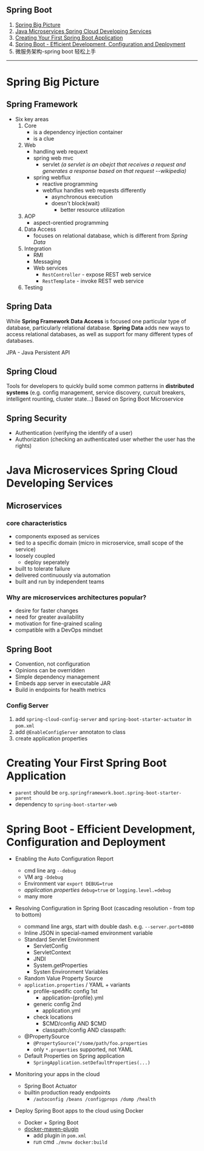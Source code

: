Spring Boot
---
1. [Spring Big Picture](#spring-big-picture)
1. [Java Microservices Spring Cloud Developing Services](#java-microservices-spring-cloud-developing-services)
1. [Creating Your First Spring Boot Application](#creating-your-first-spring-boot-application)
1. [Spring Boot - Efficient Development, Configuration and Deployment](#spring-boot---efficient-development-configuration-and-deployment)
1. 微服务架构-spring boot 轻松上手

----------------------

# Spring Big Picture

## Spring Framework
* Six key areas
  1. Core
      * is a dependency injection container
      * is a clue
  2. Web
      * handling web requext
      * spring web mvc
        * servlet _(a servlet is an obejct that receives a request and generates a response based on that request --wikipedia)_
      * spring webflux
        * reactive programming
        * webflux handles web requests differently
          * asynchronous execution
          * doesn't block(wait)
            * better resource utilization
  3. AOP 
      * aspect-orentied programming
  4. Data Access
      * focuses on relational database, which is different from _Spring Data_
  5. Integration
      * RMI
      * Messaging
      * Web services
        * `RestController` - expose REST web service
        * `RestTemplate` - invoke REST web service
  6. Testing

## Spring Data  
While **Spring Framework Data Access** is focused one particular type of database, particularly relational database.
**Spring Data** adds new ways to access relational databases, as well as support for many different types of databases. 

JPA - Java Persistent API

## Spring Cloud
Tools for developers to quickly build some common patterns in **distributed systems** (e.g. config management, service discovery, curcuit breakers, intelligent rounting, cluster state...)
Based on Spring Boot
Microservice

## Spring Security
* Authentication (verifying the identify of a user) 
* Authorization (checking an authenticated user whether the user has the rights)



# Java Microservices Spring Cloud Developing Services

## Microservices
### core characteristics
* components exposed as services
* tied to a specific domain (micro in microservice, small scope of the service)
* loosely coupled
  * deploy seperately
* built to tolerate failure
* delivered continuously via automation
* built and run by independent teams

### Why are microservices architectures popular?
  * desire for faster changes
  * need for greater availability
  * motivation for fine-grained scaling
  * compatible with a DevOps mindset

## Spring Boot
* Convention, not configuration
* Opinions can be overridden
* Simple dependency management
* Embeds app server in executable JAR
* Build in endpoints for health metrics

### Config Server
1. add `spring-cloud-config-server` and `spring-boot-starter-actuator` in `pom.xml`
2. add `@EnableConfigServer` annotaton to class
3. create application properties 

























# Creating Your First Spring Boot Application
* `parent` should be `org.springframework.boot.spring-boot-starter-parent`
* dependency to `spring-boot-starter-web`


# Spring Boot - Efficient Development, Configuration and Deployment
* Enabling the Auto Configuration Report
  * cmd line arg `--debug`
  * VM arg `-Ddebug`
  * Environment var `export DEBUG=true`
  * _application.properties_ `debug=true` or `logging.level.=debug`
  * many more

* Resolving Configuration in Spring Boot (cascading resolution - from top to bottom)
  * command line args, start with double dash. e.g. `--server.port=8080`
  * Inline JSON in special-named environment variable
  * Standard Servlet Environment
    * ServletConfig
    * ServletContext
    * JNDI
    * System.getProperties
    * Systen Environment Variables
  * Random Value Property Source    
  * `application.properties` / YAML + variants
    * profile-spedific config 1st
      * application-{profile}.yml   
    * generic config 2nd
      * application.yml
    * check locations
      * $CMD/config AND $CMD
      * classpath:/config AND classpath:
  * @PropertySource
    * `@PropertySource("/some/path/foo.properties`
    * only `*.properties` supported, not YAML
  * Default Properties on Spring application
    * `SpringApplication.setDefaultProperties(...)`

* Monitoring your apps in the cloud
  * Spring Boot Actuator
  * builtin production ready endpoints
    * `/autoconfig /beans /configprops /dump /health`

* Deploy Spring Boot apps to the cloud using Docker
  * Docker + Spring Boot
  * [docker-maven-plugin](https://github.com/spotify/docker-maven-plugin)
    * add plugin in `pom.xml`
    * run cmd `./mvnw docker:build`

